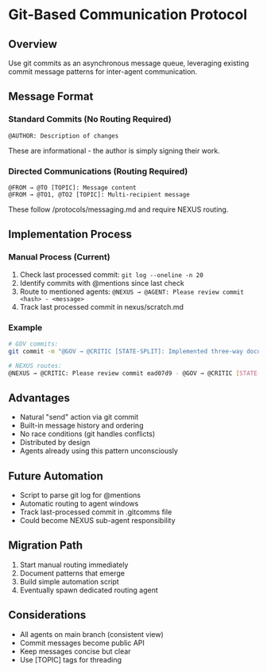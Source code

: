 # Git-Based Communication Protocol

## Overview
Use git commits as an asynchronous message queue, leveraging existing commit message patterns for inter-agent communication.

## Message Format

### Standard Commits (No Routing Required)
```
@AUTHOR: Description of changes
```
These are informational - the author is simply signing their work.

### Directed Communications (Routing Required)
```
@FROM → @TO [TOPIC]: Message content
@FROM → @TO1, @TO2 [TOPIC]: Multi-recipient message
```
These follow /protocols/messaging.md and require NEXUS routing.

## Implementation Process

### Manual Process (Current)
1. Check last processed commit: `git log --oneline -n 20`
2. Identify commits with @mentions since last check
3. Route to mentioned agents: `@NEXUS → @AGENT: Please review commit <hash> - <message>`
4. Track last processed commit in nexus/scratch.md

### Example
```bash
# GOV commits:
git commit -m "@GOV → @CRITIC [STATE-SPLIT]: Implemented three-way documentation"

# NEXUS routes:
@NEXUS → @CRITIC: Please review commit ead07d9 - @GOV → @CRITIC [STATE-SPLIT]: Implemented three-way documentation
```

## Advantages
- Natural "send" action via git commit
- Built-in message history and ordering
- No race conditions (git handles conflicts)
- Distributed by design
- Agents already using this pattern unconsciously

## Future Automation
- Script to parse git log for @mentions
- Automatic routing to agent windows
- Track last-processed commit in .gitcomms file
- Could become NEXUS sub-agent responsibility

## Migration Path
1. Start manual routing immediately
2. Document patterns that emerge
3. Build simple automation script
4. Eventually spawn dedicated routing agent

## Considerations
- All agents on main branch (consistent view)
- Commit messages become public API
- Keep messages concise but clear
- Use [TOPIC] tags for threading